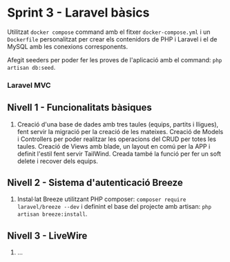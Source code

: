 # Sprint 3 - Laravel bàsics
Utilitzat `docker compose` command amb el fitxer `docker-compose.yml` i un `Dockerfile` personalitzat per crear els contenidors de PHP i Laravel i el de MySQL amb les conexions corresponents.

Afegit seeders per poder fer les proves de l'aplicació amb el command: `php artisan db:seed`.

### Laravel MVC
## Nivell 1 - Funcionalitats bàsiques
1) Creació d'una base de dades amb tres taules (equips, partits i lligues), fent servir la migració per la creació de les mateixes. Creació de Models i Controllers per poder realitzar les operacions del CRUD per totes les taules. Creació de Views amb blade, un layout en comú per la APP i definit l'estil fent servir TailWind. Creada també la funció per fer un soft delete i recover dels equips.

## Nivell 2 - Sistema d'autenticació Breeze
1) Instal·lat Breeze utilitzant PHP composer: `composer require laravel/breeze --dev` i definint el base del projecte amb artisan: `php artisan breeze:install`.

## Nivell 3 - LiveWire
1) ...
